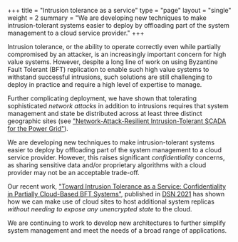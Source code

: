+++
title = "Intrusion tolerance as a service"
type = "page"
layout = "single"
weight = 2
summary = "We are developing new techniques to make intrusion-tolerant systems easier to deploy by offloading part of the system management to a cloud service provider."
+++

Intrusion tolerance, or the ability to operate correctly even
while partially compromised by an attacker, is an increasingly
important concern for high value systems.
However, despite a long line of work on using Byzantine Fault Tolerant (BFT)
replication to enable such high value systems to withstand successful
intrusions, such solutions are still challenging to deploy in practice and
require a high level of expertise to manage.

Further complicating deployment, we have shown that tolerating sophisticated
*network attacks* in addition to intrusions requires that system management and
state be distributed across at least three distinct geographic sites (see
["Network-Attack-Resilient Intrusion-Tolerant SCADA for the Power
Grid"](http://www.dsn.jhu.edu/papers/scada_DSN_2018.pdf)).

We are developing new techniques to make intrusion-tolerant systems easier to
deploy by offloading part of the system management to a cloud service provider.
However, this raises significant *confidentiality* concerns, as sharing
sensitive data and/or proprietary algorithms with a cloud provider may not be
an acceptable trade-off.

Our recent work, ["Toward Intrusion Tolerance as a Service: Confidentiality in
Partially Cloud-Based BFT
Systems"](https://sites.pitt.edu/~babay/pubs/dsn21_confidentialBFT.pdf),
published in [DSN 2021](https://dsn2021.ntu.edu.tw/) has shown how we can make
use of cloud sites to host additional system replicas *without needing to
expose any unencrypted state* to the cloud.

We are continuing to work to develop new architectures to further simplify
system management and meet the needs of a broad range of applications.
